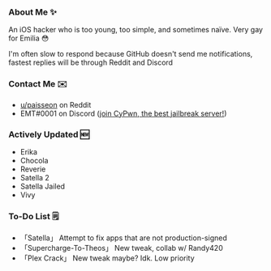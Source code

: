 ### About Me ✨
An iOS hacker who is too young, too simple, and sometimes naïve. Very gay for Emilia 😳

I'm often slow to respond because GitHub doesn't send me notifications, fastest replies will be through Reddit and Discord

### Contact Me ✉️
- [u/paisseon](https://reddit.com/u/paisseon) on Reddit
- EMT#0001 on Discord ([join CyPwn, the best jailbreak server!](https://discord.gg/cZ2gBRZvwW))

### Actively Updated 🆕
- Erika
- Chocola
- Reverie
- Satella 2
- Satella Jailed
- Vivy

### To-Do List 🗒
- 「Satella」								Attempt to fix apps that are not production-signed
- 「Supercharge-To-Theos」	New tweak, collab w/ Randy420
- 「Plex Crack」						New tweak maybe? Idk. Low priority
